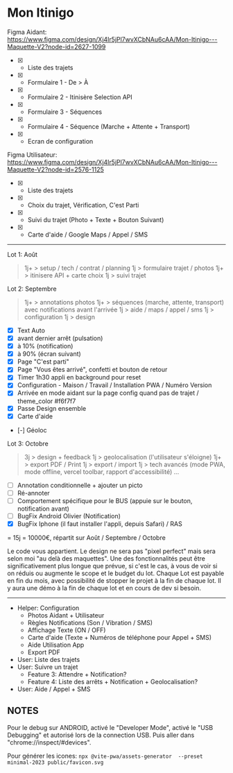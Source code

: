 # Mon Itinigo

Figma Aidant: https://www.figma.com/design/Xj4Ir5jPl7wvXCbNAu6cAA/Mon-Itinigo---Maquette-V2?node-id=2627-1099

- [x] - Liste des trajets
- [x] - Formulaire 1 - De > À
- [x] - Formulaire 2 - Itinisère Selection API
- [x] - Formulaire 3 - Séquences
- [x] - Formulaire 4 - Séquence (Marche + Attente + Transport)
- [x] - Ecran de configuration

Figma Utilisateur: https://www.figma.com/design/Xj4Ir5jPl7wvXCbNAu6cAA/Mon-Itinigo---Maquette-V2?node-id=2576-1125

- [x] - Liste des trajets
- [x] - Choix du trajet, Vérification, C'est Parti
- [x] - Suivi du trajet (Photo + Texte + Bouton Suivant)
- [x] - Carte d'aide / Google Maps / Appel / SMS

---

Lot 1: Août

> 1j+ > setup / tech / contrat / planning
> 1j > formulaire trajet / photos
> 1j+ > itinisere API + carte choix
> 1j > suivi trajet

Lot 2: Septembre

> 1j+ > annotations photos
> 1j+ > séquences (marche, attente, transport) avec notifications avant l'arrivée
> 1j > aide / maps / appel / sms
> 1j > configuration
> 1j > design

- [x] Text Auto
- [x] avant dernier arrêt (pulsation)
- [x] à 10% (notification)
- [x] à 90% (écran suivant)
- [x] Page "C'est parti"
- [x] Page "Vous êtes arrivé", confetti et bouton de retour
- [x] Timer 1h30 appli en background pour reset
- [x] Configuration - Maison / Travail / Installation PWA / Numéro Version
- [x] Arrivée en mode aidant sur la page config quand pas de trajet / theme_color #f6f7f7
- [x] Passe Design ensemble
- [x] Carte d'aide
- [-] Géoloc

Lot 3: Octobre

> 3j > design + feedback
> 1j > geolocalisation (l'utilisateur s'éloigne)
> 1j+ > export PDF / Print
> 1j > export / import
> 1j > tech avancés (mode PWA, mode offline, vercel toolbar, rapport d'accessibilité)
> ...

- [ ] Annotation conditionnelle + ajouter un picto
- [ ] Ré-annoter
- [ ] Comportement spécifique pour le BUS (appuie sur le bouton, notification avant)
- [ ] BugFix Android Olivier (Notification)
- [x] BugFix Iphone (il faut installer l'appli, depuis Safari) / RAS

= 15j
= 10000€, répartit sur Août / Septembre / Octobre

Le code vous appartient.
Le design ne sera pas "pixel perfect" mais sera selon moi "au delà des maquettes".
Une des fonctionnalités peut être significativement plus longue que prévue, si c'est le cas, à vous de voir si on réduis ou augmente le scope et le budget du lot.
Chaque Lot est payable en fin du mois, avec possibilité de stopper le projet à la fin de chaque lot.
Il y aura une démo à la fin de chaque lot et en cours de dev si besoin.

---

- Helper: Configuration
  - Photos Aidant + Utilisateur
  - Règles Notifications (Son / Vibration / SMS)
  - Affichage Texte (ON / OFF)
  - Carte d'aide (Texte + Numéros de téléphone pour Appel + SMS)
  - Aide Utilisation App
  - Export PDF
- User: Liste des trajets
- User: Suivre un trajet
  - Feature 3: Attendre + Notification?
  - Feature 4: Liste des arrêts + Notification + Geolocalisation?
- User: Aide / Appel + SMS

## NOTES

Pour le debug sur ANDROID, activé le "Developer Mode", activé le "USB Debugging" et autorisé lors de la connection USB. Puis aller dans "chrome://inspect/#devices".

Pour générer les icones: `npx @vite-pwa/assets-generator  --preset minimal-2023 public/favicon.svg`
